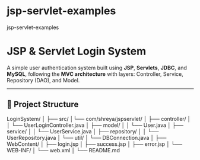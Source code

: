 # jsp-servlet-examples
jsp-servlet-examples 

# JSP & Servlet Login System

A simple user authentication system built using **JSP**, **Servlets**, **JDBC**, and **MySQL**, following the **MVC architecture** with layers: Controller, Service, Repository (DAO), and Model.

---

## 📁 Project Structure
LoginSystem/
│ ├── src/ 
│└── com/shreya/jspservlet/ 
│ ├── controller/
│ │ └── UserLoginController.java 
│ ├── model/
│ │ └── User.java 
│ ├── service/
│ │ └── UserService.java 
│ ├── repository/ 
│ │ └── UserRepository.java
│ └── util/
│ └── DBConnection.java 
│ ├── WebContent/
│ ├── login.jsp 
│ ├── success.jsp
│ ├── error.jsp 
│ └── WEB-INF/ 
│ └── web.xml
│ └── README.md

